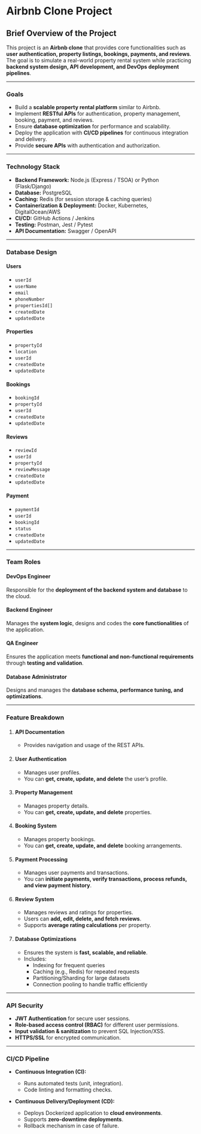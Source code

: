 # Airbnb Clone Project

## Brief Overview of the Project
This project is an **Airbnb clone** that provides core functionalities such as **user authentication, property listings, bookings, payments, and reviews**.  
The goal is to simulate a real-world property rental system while practicing **backend system design, API development, and DevOps deployment pipelines**.

---

### Goals
- Build a **scalable property rental platform** similar to Airbnb.  
- Implement **RESTful APIs** for authentication, property management, booking, payment, and reviews.  
- Ensure **database optimization** for performance and scalability.  
- Deploy the application with **CI/CD pipelines** for continuous integration and delivery.  
- Provide **secure APIs** with authentication and authorization.

---

### Technology Stack
- **Backend Framework:** Node.js (Express / TSOA) or Python (Flask/Django)  
- **Database:** PostgreSQL  
- **Caching:** Redis (for session storage & caching queries)  
- **Containerization & Deployment:** Docker, Kubernetes, DigitalOcean/AWS  
- **CI/CD:** GitHub Actions / Jenkins  
- **Testing:** Postman, Jest / Pytest  
- **API Documentation:** Swagger / OpenAPI  

---

### Database Design
#### Users
- `userId`  
- `userName`  
- `email`  
- `phoneNumber`  
- `propertiesId[]`  
- `createdDate`  
- `updatedDate`

#### Properties
- `propertyId`  
- `location`  
- `userId`  
- `createdDate`  
- `updatedDate`

#### Bookings
- `bookingId`  
- `propertyId`  
- `userId`  
- `createdDate`  
- `updatedDate`

#### Reviews
- `reviewId`  
- `userId`  
- `propertyId`  
- `reviewMessage`  
- `createdDate`  
- `updatedDate`

#### Payment
- `paymentId`  
- `userId`  
- `bookingId`  
- `status`
- `createdDate`  
- `updatedDate`

---

### Team Roles
#### DevOps Engineer
Responsible for the **deployment of the backend system and database** to the cloud.

#### Backend Engineer
Manages the **system logic**, designs and codes the **core functionalities** of the application.

#### QA Engineer
Ensures the application meets **functional and non-functional requirements** through **testing and validation**.

#### Database Administrator
Designs and manages the **database schema, performance tuning, and optimizations**.

---

### Feature Breakdown
1. #### API Documentation
   - Provides navigation and usage of the REST APIs.

2. #### User Authentication
   - Manages user profiles.  
   - You can **get, create, update, and delete** the user’s profile.  

3. #### Property Management
   - Manages property details.  
   - You can **get, create, update, and delete** properties.  

4. #### Booking System
   - Manages property bookings.  
   - You can **get, create, update, and delete** booking arrangements.  

5. #### Payment Processing
   - Manages user payments and transactions.  
   - You can **initiate payments, verify transactions, process refunds, and view payment history**.  

6. #### Review System
   - Manages reviews and ratings for properties.  
   - Users can **add, edit, delete, and fetch reviews**.  
   - Supports **average rating calculations** per property.  

7. #### Database Optimizations
   - Ensures the system is **fast, scalable, and reliable**.  
   - Includes:  
     - Indexing for frequent queries  
     - Caching (e.g., Redis) for repeated requests  
     - Partitioning/Sharding for large datasets  
     - Connection pooling to handle traffic efficiently  

---

### API Security
- **JWT Authentication** for secure user sessions.  
- **Role-based access control (RBAC)** for different user permissions.  
- **Input validation & sanitization** to prevent SQL Injection/XSS.  
- **HTTPS/SSL** for encrypted communication.  

---

### CI/CD Pipeline
- **Continuous Integration (CI):**  
  - Runs automated tests (unit, integration).  
  - Code linting and formatting checks.  

- **Continuous Delivery/Deployment (CD):**  
  - Deploys Dockerized application to **cloud environments**.  
  - Supports **zero-downtime deployments**.  
  - Rollback mechanism in case of failure.